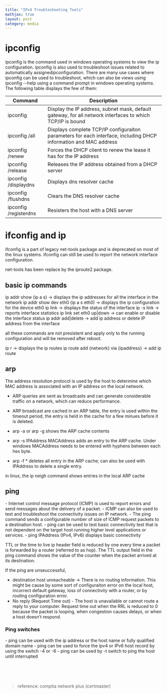 ```yaml
---
title: "IPv4 Troubleshooting Tools"
mathjax: true
layout: post
category: media
---
```


<h1>ipconfig</h1>
ipconfig is the command used in windows operating systems to view the ip configuration. ipconfig is also used to troubleshoot issues related to automatically assignedipconfiguration.
There are many use cases where ipconfig can be used to troubleshoot, which can also be views using ipconfig --help using a command prompt in windows operating systems. The following table
displays the few of them:

| Command                          | Description                                                                           |
| ---------------------------      | ------------------------------------------------------------------------------------- |
| ipconfig                         | Display the IP address, subnet mask, default gateway, for all network interfaces to which TCP/IP is bound|
| ipconfig /all                    | Displays complete TCP/IP configuraiton parameters for each interface, including DHCP information and MAC address |
| ipconfig /renew                  | Forces the DHCP client to renew the lease it has for the IP address                          |
| ipconfig /release                | Releases the IP address obtained from a DHCP server                                          |
| ipconfig /displaydns             | Displays dns resolver cache    |
| ipconfig /flushdns               |  Clears the DNS resolver cache  |
| ipconfig /registerdns            | 	Resisters the host with a DNS server |


<h1>ifconfig and ip</h1>


ifconfig is a part of legacy net-tools package and is deprecated on most of the linux systems. ifconfig can still be used to report the network interface configuration.

net-tools has been replace by the iproute2 package. 

<h2>basic ip commands</h2>

ip addr show (ip a s) -> displays the ip addresses for all the interface in the network
ip addr show dev eth0 (ip a s eth0) -> displays the ip configuration for the device eth0
ip link -> displays the status of the interface
ip -s link -> reports interface statistics
ip link set eth0 up|down -> can enable or disable the interface status
ip addr add|delete -> add ip address or delete IP address from the interface

all these commands are not presistent and apply only to the running configuration and will be removed after reboot.

ip r -> displays the ip routes
ip route add {network} via {ipaddress} -> add ip route

<h2>arp</h2>

The address resolution protocol is used by the host to determine which MAC address is associated with an IP address on the local network. 
- ARP queries are sent as broadcasts and can generate considerable traffic on a network, which can reduce performance.
- ARP broadcast are cached in an ARP table, the entry is used within the timeout period, the entry is held in the cache for a few minues before it is deleted.

- arp -a or arp -g shows the ARP cache contents
- arp -s IPAddress MACAddress adds an entry to the ARP cache. Under windows MACAddress needs to be entered with hyphens between each hex byte.
- arp -f * deletes all entry in the ARP cache; can also be used with IPAddress to delete a single entry.

in linux, the ip neigh command shows entries in the local ARP cache

<h2>ping</h2>
- Internet control message protocol (ICMP) is used to report errors and send messages about the delivery of a packet. 
- ICMP can also be used to test and troubleshoot the connectivity issues on IP network. 
- The ping command sends a configurable number of size of ICMP request packets to a destination host. 
- ping can be used to test basic connectivity test that is not dependent on the target host running higher level applications or services.
- ping IPAddress (IPv4, IPv6) displays basic connectivity

TTL or the time to live ip header field is reduced by one every time a packet is forwarded by a router (referred to as hop). The TTL output field in the ping command shows the value of the counter when the packet arrived at its destination.

If the ping are unseuccessful, 
- destination host unreacheable -> There is no routing information. This might be cause by some sort of configuraiton error on the local host, incorrect default gateway, loss of connectivity with a router, or by routing configuration error.
- No reply (Request Time out) - The host is unavailable or cannot route a reply to your computer. Request time out when the RRL is reduced to 0 because the packet is looping, when congestion causes delays, or when a host doesn’t respond.

<h3>Ping switches</h3>
- ping can be used with the ip address or the host name or fully qualified domain name
- ping can be used to force the ipv4 or IPv6 host record by using the switch -4 or -6
- ping can be used by -t switch to ping the host until interrupted

<br><br><br>
>reference: comptia network plus (certmaster)


